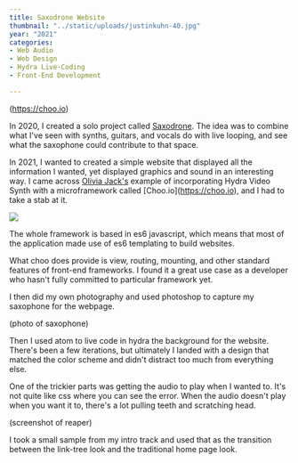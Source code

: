 ```yaml
---
title: Saxodrone Website
thumbnail: "../static/uploads/justinkuhn-40.jpg"
year: "2021"
categories:
- Web Audio
- Web Design
- Hydra Live-Coding
- Front-End Development

---
```

(https://choo.io)

In 2020, I created a solo project called [Saxodrone](https://saxodr.one "Saxodrone").  The idea was to combine what I've seen with synths, guitars, and vocals do with live looping, and see what the saxophone could contribute to that space.  

In 2021, I wanted to created a simple website that displayed all the information I wanted, yet displayed graphics and sound in an interesting way.  I came across [Olivia Jack's](ojack.xyz "Olivia Jack") example of incorporating Hydra Video Synth with a microframework called \[Choo.io\](https://choo.io), and I had to take a stab at it.

![](/uploads/choo.png)

The whole framework is based in es6 javascript, which means that most of the application made use of es6 templating to build websites.  

What choo does provide is view, routing, mounting, and other standard features of front-end frameworks.  I found it a great use case as a developer who hasn't fully committed to particular framework yet.

I then did my own photography and used photoshop to capture my saxophone for the webpage.  

(photo of saxophone)

Then I used atom to live code in hydra the background for the website.  There's been a few iterations, but ultimately I landed with a design that matched the color scheme and didn't distract too much from everything else.  

One of the trickier parts was getting the audio to play when I wanted to.  It's not quite like css where you can see the error. When the audio doesn't play when you want it to, there's a lot pulling teeth and scratching head.  

(screenshot of reaper)

I took a small sample from my intro track and used that as the transition between the link-tree look and the traditional home page look.